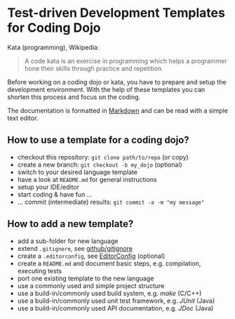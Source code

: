 Test-driven Development Templates for Coding Dojo
=================================================

Kata (programming), Wikipedia:
> A code kata is an exercise in programming which helps a programmer hone their skills through practice and repetition.

Before working on a coding dojo or kata, you have to prepare and setup the development environment. With the help of these templates you can shorten this process and focus on the coding.

The documentation is formatted in [Markdown](https://daringfireball.net/projects/markdown/) and can be read with a simple text editor.

How to use a template for a coding dojo?
----------------------------------------

* checkout this repository: `git clone path/to/repo` (or copy)
* create a new branch: `git checkout -b my_dojo` (optional)
* switch to your desired language template
* have a look at `README.md` for general instructions
* setup your IDE/editor
* start coding & have fun ...
* ... commit (intermediate) results: `git commit -a -m "my message"`


How to add a new template?
--------------------------

* add a sub-folder for new language
* extend `.gitignore`, see [github/gitignore](https://github.com/github/gitignore)
* create a `.editorconfig`, see [EditorConfig](http://editorconfig.org/) (optional)
* create a `README.md` and document basic steps, e.g. compilation, executing tests
* port one existing template to the new language
 * use a commonly used and simple project structure
 * use a build-in/commonly used build system, e.g. _make_ (C/C++)
 * use a build-in/commonly used unit test framework, e.g. _JUnit_ (Java)
 * use a build-in/commonly used API documentation, e.g. _JDoc_ (Java)
